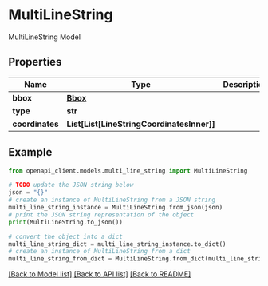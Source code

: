 # MultiLineString

MultiLineString Model

## Properties

Name | Type | Description | Notes
------------ | ------------- | ------------- | -------------
**bbox** | [**Bbox**](Bbox.md) |  | [optional] 
**type** | **str** |  | 
**coordinates** | **List[List[LineStringCoordinatesInner]]** |  | 

## Example

```python
from openapi_client.models.multi_line_string import MultiLineString

# TODO update the JSON string below
json = "{}"
# create an instance of MultiLineString from a JSON string
multi_line_string_instance = MultiLineString.from_json(json)
# print the JSON string representation of the object
print(MultiLineString.to_json())

# convert the object into a dict
multi_line_string_dict = multi_line_string_instance.to_dict()
# create an instance of MultiLineString from a dict
multi_line_string_from_dict = MultiLineString.from_dict(multi_line_string_dict)
```
[[Back to Model list]](../README.md#documentation-for-models) [[Back to API list]](../README.md#documentation-for-api-endpoints) [[Back to README]](../README.md)


